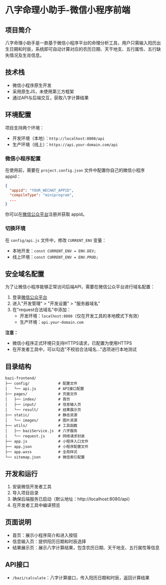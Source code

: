# 八字命理小助手-微信小程序前端

## 项目简介

八字命理小助手是一款基于微信小程序平台的命理分析工具，用户只需输入阳历出生日期和时辰，系统即可自动计算对应的农历日期、天干地支、五行属性、五行缺失情况及生肖信息。

## 技术栈

- 微信小程序原生开发
- 采用原生JS，未使用第三方框架
- 通过API与后端交互，获取八字计算结果

## 环境配置

项目支持两个环境：
- 开发环境（本地）：`http://localhost:8080/api`
- 生产环境（线上）：`https://api.your-domain.com/api`

### 微信小程序配置

在使用前，需要在 `project.config.json` 文件中配置你自己的微信小程序 appid：

```json
{
  "appid": "YOUR_WECHAT_APPID",
  "compileType": "miniprogram",
  ...
}
```

你可以在[微信公众平台](https://mp.weixin.qq.com/)注册并获取 appid。

### 切换环境

在 `config/api.js` 文件中，修改 `CURRENT_ENV` 变量：
- 本地开发：`const CURRENT_ENV = ENV.DEV;`
- 线上环境：`const CURRENT_ENV = ENV.PROD;`

## 安全域名配置

为了让微信小程序能够正常访问后端API，需要在微信公众平台进行域名配置：

1. 登录[微信公众平台](https://mp.weixin.qq.com/)
2. 进入"开发管理" > "开发设置" > "服务器域名"
3. 在"request合法域名"中添加：
   - 开发环境：`localhost:8080`（仅在开发工具的本地模式下有效）
   - 生产环境：`api.your-domain.com`

**注意：** 
- 微信小程序正式环境只支持HTTPS请求，已配置为使用HTTPS
- 在开发者工具中，可以勾选"不校验合法域名..."选项进行本地测试

## 目录结构

```
bazi-frontend/
├── config/             # 配置文件
│   └── api.js          # API接口配置
├── pages/              # 页面文件
│   ├── index/          # 首页
│   ├── input/          # 信息输入页
│   └── result/         # 结果展示页
├── static/             # 静态资源
│   └── images/         # 图片资源
├── utils/              # 工具函数
│   ├── baziService.js  # 八字服务
│   └── request.js      # 网络请求封装
├── app.js              # 小程序入口文件
├── app.json            # 小程序配置文件
├── app.wxss            # 全局样式
└── sitemap.json        # 微信索引配置
```

## 开发和运行

1. 安装微信开发者工具
2. 导入项目目录
3. 确保后端服务已启动（默认地址：http://localhost:8080/api）
4. 在开发者工具中编译预览

## 页面说明

- 首页：展示小程序简介和进入按钮
- 信息输入页：提供阳历日期和时辰选择
- 结果展示页：展示八字计算结果，包含农历日期、天干地支、五行属性等信息

## API接口

- `/bazi/calculate`：八字计算接口，传入阳历日期和时辰，返回计算结果 